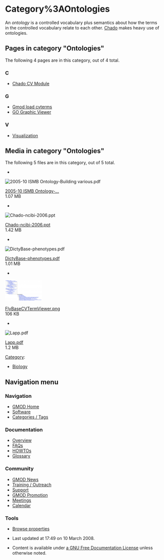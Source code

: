 



<span id="top"></span>




# <span dir="auto">Category%3AOntologies</span>









An *ontology* is a controlled vocabulary plus semantics about how the
terms in the controlled vocabulary relate to each other.
<a href="Chado" class="mw-redirect" title="Chado">Chado</a> makes heavy
use of ontologies.


## Pages in category "Ontologies"

The following 4 pages are in this category, out of 4 total.



### C

- [Chado CV Module](Chado_CV_Module "Chado CV Module")

### G

- [Gmod load cvterms](Gmod_load_cvterms "Gmod load cvterms")
- [GO Graphic Viewer](GO_Graphic_Viewer.1 "GO Graphic Viewer")

### V

- [Visualization](Visualization "Visualization")




## Media in category "Ontologies"

The following 5 files are in this category, out of 5 total.

- 

  

  

  <img
  src="../mediawiki/skins/common/images/icons/fileicon-pdf.png"
  width="120" height="120"
  alt="2005-10 ISMB Ontology-Building various.pdf" />

  

  

  

  [2005-10 ISMB
  Ontology-...](File:2005-10_ISMB_Ontology-Building_various.pdf "File:2005-10 ISMB Ontology-Building various.pdf")  
  1.07 MB  

  

  

- 

  

  

  <img
  src="../mediawiki/skins/common/images/icons/fileicon.png" width="120"
  height="120" alt="Chado-ncibi-2006.ppt" />

  

  

  

  [Chado-ncibi-2006.ppt](File:Chado-ncibi-2006.ppt "File:Chado-ncibi-2006.ppt")  
  1.42 MB  

  

  

- 

  

  

  <img
  src="../mediawiki/skins/common/images/icons/fileicon-pdf.png"
  width="120" height="120" alt="DictyBase-phenotypes.pdf" />

  

  

  

  [DictyBase-phenotypes.pdf](File:DictyBase-phenotypes.pdf "File:DictyBase-phenotypes.pdf")  
  1.01 MB  

  

  

- 

  

  

  <img
  src="https://raw.githubusercontent.com/GMOD/gmod.github.io/main/mediawiki/images/thumb/d/d3/FlyBaseCVTermViewer.png/120px-FlyBaseCVTermViewer.png"
  width="120" height="68" alt="FlyBaseCVTermViewer.png" />

  

  

  

  [FlyBaseCVTermViewer.png](File:FlyBaseCVTermViewer.png "File:FlyBaseCVTermViewer.png")  
  106 KB  

  

  

- 

  

  

  <img
  src="../mediawiki/skins/common/images/icons/fileicon-pdf.png"
  width="120" height="120" alt="Lapp.pdf" />

  

  

  

  [Lapp.pdf](File:Lapp.pdf "File:Lapp.pdf")  
  1.2 MB  

  

  





[Category](Special%3ACategories "Special%3ACategories"):

- [Biology](Category%3ABiology "Category%3ABiology")






## Navigation menu









### Navigation



- <span id="n-GMOD-Home">[GMOD Home](Main_Page)</span>
- <span id="n-Software">[Software](GMOD_Components)</span>
- <span id="n-Categories-.2F-Tags">[Categories /
  Tags](Categories)</span>




### Documentation



- <span id="n-Overview">[Overview](Overview)</span>
- <span id="n-FAQs">[FAQs](Category%3AFAQ)</span>
- <span id="n-HOWTOs">[HOWTOs](Category%3AHOWTO)</span>
- <span id="n-Glossary">[Glossary](Glossary)</span>




### Community



- <span id="n-GMOD-News">[GMOD News](GMOD_News)</span>
- <span id="n-Training-.2F-Outreach">[Training /
  Outreach](Training_and_Outreach)</span>
- <span id="n-Support">[Support](Support)</span>
- <span id="n-GMOD-Promotion">[GMOD Promotion](GMOD_Promotion)</span>
- <span id="n-Meetings">[Meetings](Meetings)</span>
- <span id="n-Calendar">[Calendar](Calendar)</span>




### Tools

- <span id="t-smwbrowselink"><a href="Special%3ABrowse/Category%3AOntologies" rel="smw-browse">Browse
  properties</a></span>



- <span id="footer-info-lastmod">Last updated at 17:49 on 10 March
  2008.</span>
<!-- - <span id="footer-info-viewcount">16,083 page views.</span> -->
- <span id="footer-info-copyright">Content is available under
  <a href="http://www.gnu.org/licenses/fdl-1.3.html" class="external"
  rel="nofollow">a GNU Free Documentation License</a> unless otherwise
  noted.</span>

<!-- -->



<!-- -->




